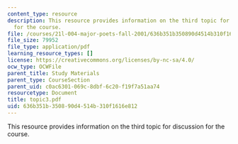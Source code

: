 ```yaml
---
content_type: resource
description: This resource provides information on the third topic for discussion
  for the course.
file: /courses/21l-004-major-poets-fall-2001/636b351b350890d4514b310f1616e812_topic3.pdf
file_size: 79952
file_type: application/pdf
learning_resource_types: []
license: https://creativecommons.org/licenses/by-nc-sa/4.0/
ocw_type: OCWFile
parent_title: Study Materials
parent_type: CourseSection
parent_uid: c0ac6301-069c-8dbf-6c20-f19f7a51aa74
resourcetype: Document
title: topic3.pdf
uid: 636b351b-3508-90d4-514b-310f1616e812
---
```

This resource provides information on the third topic for discussion for the course.
